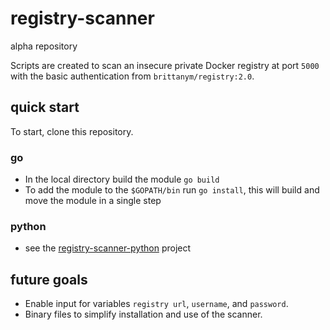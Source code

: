 # registry-scanner
alpha repository

Scripts are created to scan an insecure private Docker registry at port `5000` with the basic authentication from `brittanym/registry:2.0`.

## quick start
To start, clone this repository.

### go
- In the local directory build the module `go build`
- To add the module to the `$GOPATH/bin` run `go install`, this will build and move the module in a single step

### python
- see the [registry-scanner-python](https://github.com/britdm/http-registry-scanner-python) project

## future goals
- Enable input for variables `registry url`, `username`, and `password`.
- Binary files to simplify installation and use of the scanner.